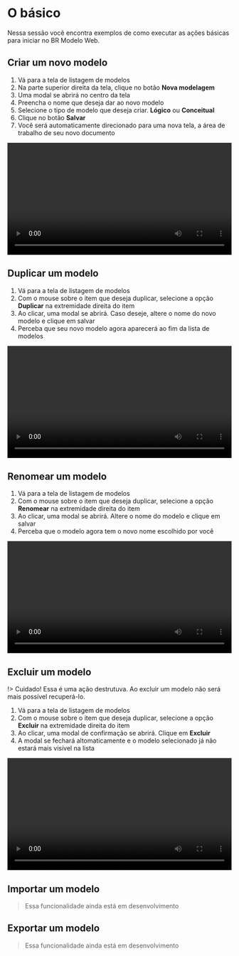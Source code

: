 # O básico

Nessa sessão você encontra exemplos de como executar as ações básicas para iniciar no BR Modelo Web.

## Criar um novo modelo

1. Vá para a tela de listagem de modelos
1. Na parte superior direita da tela, clique no botão **Nova modelagem**
1. Uma modal se abrirá no centro da tela
1. Preencha o nome que deseja dar ao novo modelo
1. Selecione o tipo de modelo que deseja criar. **Lógico** ou **Conceitual**
1. Clique no botão **Salvar**
1. Você será automaticamente direcionado para uma nova tela, a área de trabalho de seu novo documento

<video controls style="width: 100%; max-width: 900px;">
	<source src="basics/assets/criar-um-novo-modelo.mp4" type="video/mp4">
	Desculpe, seu navegador não suporta esse formato de vídeo.
</video>

## Duplicar um modelo

1. Vá para a tela de listagem de modelos
1. Com o mouse sobre o item que deseja duplicar, selecione a opção **Duplicar** na extremidade direita do item
1. Ao clicar, uma modal se abrirá. Caso deseje, altere o nome do novo modelo e clique em salvar
1. Perceba que seu novo modelo agora aparecerá ao fim da lista de modelos

<video controls style="width: 100%; max-width: 900px;">
	<source src="basics/assets/duplicar-um-modelo.mp4" type="video/mp4">
	Desculpe, seu navegador não suporta esse formato de vídeo.
</video>

## Renomear um modelo

1. Vá para a tela de listagem de modelos
1. Com o mouse sobre o item que deseja duplicar, selecione a opção **Renomear** na extremidade direita do item
1. Ao clicar, uma modal se abrirá. Altere o nome do modelo e clique em salvar
1. Perceba que o modelo agora tem o novo nome escolhido por você

<video controls style="width: 100%; max-width: 900px;">
	<source src="basics/assets/renomear-um-modelo.mp4" type="video/mp4">
	Desculpe, seu navegador não suporta esse formato de vídeo.
</video>

## Excluir um modelo

!> Cuidado! Essa é uma ação destrutuva. Ao excluir um modelo não será mais possível recuperá-lo.

1. Vá para a tela de listagem de modelos
1. Com o mouse sobre o item que deseja duplicar, selecione a opção **Excluir** na extremidade direita do item
1. Ao clicar, uma modal de confirmação se abrirá. Clique em **Excluir**
1. A modal se fechará altomaticamente e o modelo selecionado já não estará mais visível na lista

<video controls style="width: 100%; max-width: 900px;">
	<source src="basics/assets/renomear-um-modelo.mp4" type="video/mp4">
	Desculpe, seu navegador não suporta esse formato de vídeo.
</video>

## Importar um modelo

> Essa funcionalidade ainda está em desenvolvimento

## Exportar um modelo

> Essa funcionalidade ainda está em desenvolvimento